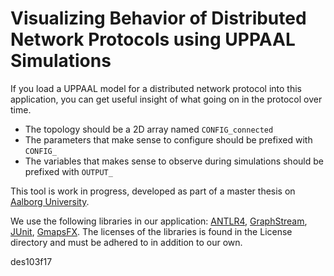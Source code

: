 # Visualizing Behavior of Distributed Network Protocols using UPPAAL Simulations

If you load a UPPAAL model for a distributed network protocol into this application, you can get useful insight of what going on in the protocol over time. 
* The topology should be a 2D array named `CONFIG_connected`
* The parameters that make sense to configure should be prefixed with `CONFIG_`
* The variables that makes sense to observe during simulations should be prefixed with `OUTPUT_`

This tool is work in progress, developed as part of a master thesis on [Aalborg University](http://www.aau.dk/).

We use the following libraries in our application: [ANTLR4](http://www.antlr.org/), [GraphStream](http://graphstream-project.org/), [JUnit](http://junit.org), [GmapsFX](http://rterp.github.io/GMapsFX/). The licenses of the libraries is found in the License directory and must be adhered to in addition to our own.

des103f17
